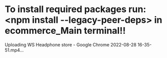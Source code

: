 # To install required packages run:   <npm install --legacy-peer-deps> in ecommerce_Main terminal!! 


Uploading WS Headphone store - Google Chrome 2022-08-28 16-35-51.mp4…

